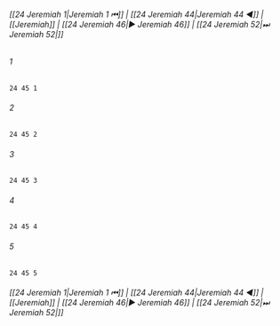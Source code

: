 
###### [[24 Jeremiah 1|Jeremiah 1 ⏮]] | [[24 Jeremiah 44|Jeremiah 44 ◀]] | [[Jeremiah]] | [[24 Jeremiah 46|▶ Jeremiah 46]] | [[24 Jeremiah 52|⏭ Jeremiah 52|]]

###### 1
``` verse
24 45 1 
```
###### 2
``` verse
24 45 2 
```
###### 3
``` verse
24 45 3 
```
###### 4
``` verse
24 45 4 
```
###### 5
``` verse
24 45 5 
```

###### [[24 Jeremiah 1|Jeremiah 1 ⏮]] | [[24 Jeremiah 44|Jeremiah 44 ◀]] | [[Jeremiah]] | [[24 Jeremiah 46|▶ Jeremiah 46]] | [[24 Jeremiah 52|⏭ Jeremiah 52|]]

